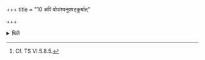 +++
title = "10 अपि वोपांश्वनुवषट्कुर्यात्"

+++

<details><summary>थिते</summary>

10. Or rather he utters the subsequent Vaṣaṭ inaudibly.[^1]  

[^1]: Cf. TS VI.5.8.5.  
</details>
